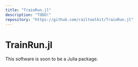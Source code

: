 ```yaml
---
title: "TrainRun.jl"
description: "TODO!"
repository: "https://github.com/railtoolkit/TrainRun.jl"
---
```


# TrainRun.jl

This software is soon to be a Julia package.
